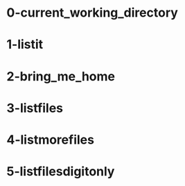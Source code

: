# 0-current_working_directory
# 1-listit
# 2-bring_me_home
# 3-listfiles
# 4-listmorefiles
# 5-listfilesdigitonly

